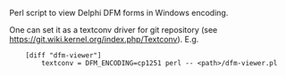 Perl script to view Delphi DFM forms in Windows encoding.

One can set it as a textconv driver for git repository (see https://git.wiki.kernel.org/index.php/Textconv).
E.g.
```
    [diff "dfm-viewer"]
        textconv = DFM_ENCODING=cp1251 perl -- <path>/dfm-viewer.pl
```
